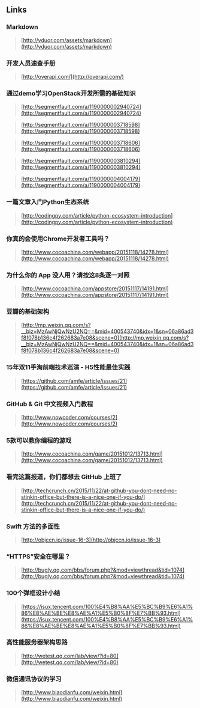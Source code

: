 ## Links

### Markdown

> [http://vduor.com/assets/markdown](http://vduor.com/assets/markdown)

### 开发人员速查手册

> [http://overapi.com/](http://overapi.com/)

### 通过demo学习OpenStack开发所需的基础知识

> [http://segmentfault.com/a/1190000002940724](http://segmentfault.com/a/1190000002940724)

> [http://segmentfault.com/a/1190000003718598](http://segmentfault.com/a/1190000003718598)

> [http://segmentfault.com/a/1190000003718606](http://segmentfault.com/a/1190000003718606)

> [http://segmentfault.com/a/1190000003810294](http://segmentfault.com/a/1190000003810294)

> [http://segmentfault.com/a/1190000004004179](http://segmentfault.com/a/1190000004004179)

### 一篇文章入门Python生态系统

> [http://codingpy.com/article/python-ecosystem-introduction](http://codingpy.com/article/python-ecosystem-introduction)

### 你真的会使用Chrome开发者工具吗？

> [http://www.cocoachina.com/webapp/20151118/14278.html](http://www.cocoachina.com/webapp/20151118/14278.html)

### 为什么你的 App 没人用？请按这8条逐一对照

> [http://www.cocoachina.com/appstore/20151117/14191.html](http://www.cocoachina.com/appstore/20151117/14191.html)

### 豆瓣的基础架构

> [http://mp.weixin.qq.com/s?__biz=MzAwNjQwNzU2NQ==&mid=400543740&idx=1&sn=06a86ad3f8f078b136c4f262683a7e08&scene=0](http://mp.weixin.qq.com/s?__biz=MzAwNjQwNzU2NQ==&mid=400543740&idx=1&sn=06a86ad3f8f078b136c4f262683a7e08&scene=0)

### 15年双11手淘前端技术巡演 - H5性能最佳实践

> [https://github.com/amfe/article/issues/21](https://github.com/amfe/article/issues/21)

### GitHub & Git 中文视频入门教程

> [http://www.nowcoder.com/courses/2](http://www.nowcoder.com/courses/2)

### 5款可以教你编程的游戏

> [http://www.cocoachina.com/game/20151012/13713.html](http://www.cocoachina.com/game/20151012/13713.html)

### 看完这篇报道，你们都想去 GitHub 上班了

> [http://techcrunch.cn/2015/11/22/at-github-you-dont-need-no-stinkin-office-but-there-is-a-nice-one-if-you-do/](http://techcrunch.cn/2015/11/22/at-github-you-dont-need-no-stinkin-office-but-there-is-a-nice-one-if-you-do/)

### Swift 方法的多面性

> [http://objccn.io/issue-16-3](http://objccn.io/issue-16-3)

### “HTTPS”安全在哪里？

> [http://bugly.qq.com/bbs/forum.php?&mod=viewthread&tid=1074](http://bugly.qq.com/bbs/forum.php?&mod=viewthread&tid=1074)

### 100个弹框设计小结

> [https://isux.tencent.com/100%E4%B8%AA%E5%BC%B9%E6%A1%86%E8%AE%BE%E8%AE%A1%E5%B0%8F%E7%BB%93.html](https://isux.tencent.com/100%E4%B8%AA%E5%BC%B9%E6%A1%86%E8%AE%BE%E8%AE%A1%E5%B0%8F%E7%BB%93.html)

### 高性能服务器架构思路

> [http://wetest.qq.com/lab/view/?id=80](http://wetest.qq.com/lab/view/?id=80)

### 微信通讯协议的学习

> [http://www.biaodianfu.com/weixin.html](http://www.biaodianfu.com/weixin.html)
